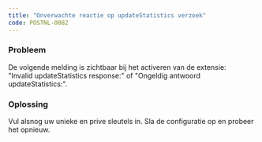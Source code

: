 ```yaml
---
title: "Onverwachte reactie op updateStatistics verzoek"
code: POSTNL-0082
---
```

### Probleem

  
De volgende melding is zichtbaar bij het activeren van de extensie:  
"Invalid updateStatistics response:" of "Ongeldig antwoord updateStatistics:".  

### Oplossing

  
Vul alsnog uw unieke en prive sleutels in. Sla de configuratie op en probeer het opnieuw.
